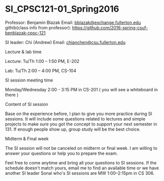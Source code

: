# SI_CPSC121-01_Spring2016

Professor: Benjamin Blazak 
Email: bblazak@exchange.fullerton.edu
githib(class info from professor): https://github.com/2016-spring-csuf-benblazak-cpsc-121

SI leader: Chi (Andrew) 
Email: chianchen@csu.fullerton.edu

Lecture & lab time

Lecture: Tu/Th 1:00 – 1:50 PM, E-202 

Lab: Tu/Th 2:00 – 4:00 PM, CS-104 

SI session meeting time

Monday/Wednesday 2:00 - 3:15 PM in CS-201 ( you will see a whiteboard in there )

Content of SI session

Base on the experience before, I plan to give you more practice during SI sessions. It will include some questions related to lectures and simple projects to make sure you got the concept to support your next semester in 131. If enough people show up, group study will be the best choice.

Midterm & Final week

The SI session will not be canceled on midterm or final week. I am willing to answer your questions or help you to prepare the exam.

Feel free to come anytime and bring all your questions to SI sessions. If the schedule doesn't match yours, email me to find an available time or we have another SI leader Sonal who's SI sessions are MW 1:00–2:15pm in CS 306. 

